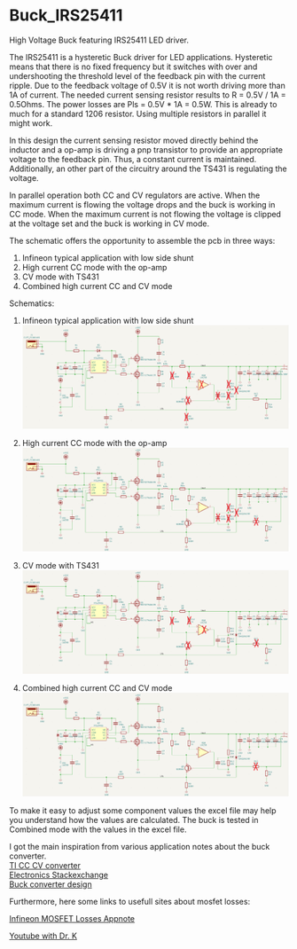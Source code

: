 # Buck_IRS25411
High Voltage Buck featuring IRS25411 LED driver.

The IRS25411 is a hysteretic Buck driver for LED applications.
Hysteretic means that there is no fixed frequency but it switches with over and undershooting the threshold level of the feedback pin with the current ripple.
Due to the feedback voltage of 0.5V it is not worth driving more than 1A of current. The needed current sensing resistor results to R = 0.5V / 1A = 0.5Ohms. The power losses are Pls = 0.5V * 1A = 0.5W. This is already to much for a standard 1206 resistor. Using multiple resistors in parallel it might work.

In this design the current sensing resistor moved directly behind the inductor and a op-amp is driving a pnp transistor to provide an appropriate voltage to the feedback pin. Thus, a constant current is maintained.
Additionally, an other part of the circuitry around the TS431 is regulating the voltage.

In parallel operation both CC and CV regulators are active. When the maximum current is flowing the voltage drops and the buck is working in CC mode.
When the maximum current is not flowing the voltage is clipped at the voltage set and the buck is working in CV mode.

The schematic offers the opportunity to assemble the pcb in three ways:
1. Infineon typical application with low side shunt
2. High current CC mode with the op-amp
3. CV mode with TS431
4. Combined high current CC and CV mode

Schematics:
1. Infineon typical application with low side shunt
![Buck_Schematic_default](https://github.com/pellematrose/Buck_IRS25411/blob/main/assembly_normal.png)

2. High current CC mode with the op-amp
![Buck_Schematic_cc](https://github.com/pellematrose/Buck_IRS25411/blob/main/assembly_cc.png)

3. CV mode with TS431
![Buck_Schematic_cc](https://github.com/pellematrose/Buck_IRS25411/blob/main/assembly_cv.png)

4. Combined high current CC and CV mode
![Buck_Schematic_cc](https://github.com/pellematrose/Buck_IRS25411/blob/main/assembly_cv_cc.png)

To make it easy to adjust some component values the excel file may help you understand how the values are calculated.
The buck is tested in Combined mode with the values in the excel file.

I got the main inspiration from various application notes about the buck converter.  
[TI CC CV converter](https://www.ti.com/lit/an/snva829/snva829.pdf)  
[Electronics Stackexchange](https://electronics.stackexchange.com/questions/458384/cc-cv-buck-controller)  
[Buck converter design](https://www.mouser.de/pdfdocs/BuckConverterDesignNote.pdf)

Furthermore, here some links to usefull sites about mosfet losses:  

[Infineon MOSFET Losses Appnote](https://community.infineon.com/gfawx74859/attachments/gfawx74859/MOSFET/285/4/MOSFET%20Power%20Losses%20Calculation%20Using%20the%20Data-Sheet%20Parameters.pdf)

[Youtube with Dr. K](https://www.youtube.com/watch?v=RViwOc4g-gw)</p>

